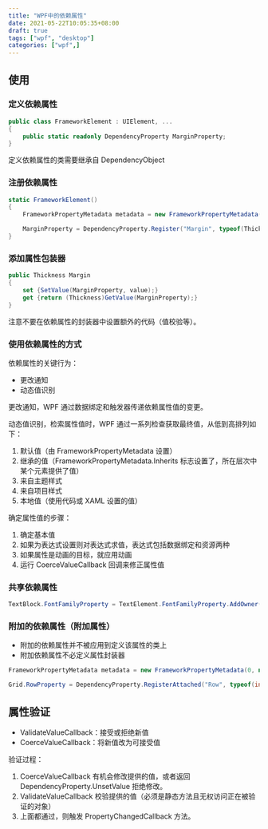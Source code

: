 ```yaml
---
title: "WPF中的依赖属性"
date: 2021-05-22T10:05:35+08:00
draft: true
tags: ["wpf", "desktop"]
categories: ["wpf",]
---
```


## 使用

### 定义依赖属性

```c#
public class FrameworkElement : UIElement, ...
{
    public static readonly DependencyProperty MarginProperty;
}
```

定义依赖属性的类需要继承自 DependencyObject

### 注册依赖属性

```c#
static FrameworkElement()
{
    FrameworkPropertyMetadata metadata = new FrameworkPropertyMetadata(new Thickness(), FrameworkPropertyMetadataOptions.AffectsMeasure);

    MarginProperty = DependencyProperty.Register("Margin", typeof(Thickness), typeof(FrameworkElement), metadata, new ValidateValueCallback(FrameworkElement.IsMarginValid));
}
```

### 添加属性包装器

```c#
public Thickness Margin
{
    set {SetValue(MarginProperty, value);}
    get {return (Thickness)GetValue(MarginProperty);}
}
```

注意不要在依赖属性的封装器中设置额外的代码（值校验等）。

### 使用依赖属性的方式

依赖属性的关键行为：
* 更改通知
* 动态值识别

更改通知，WPF 通过数据绑定和触发器传递依赖属性值的变更。

动态值识别，检索属性值时，WPF 通过一系列检查获取最终值，从低到高排列如下：

1. 默认值（由 FrameworkPropertyMetadata 设置）
2. 继承的值（FrameworkPropertyMetadata.Inherits 标志设置了，所在层次中某个元素提供了值）
3. 来自主题样式
4. 来自项目样式
5. 本地值（使用代码或 XAML 设置的值）

确定属性值的步骤：

1. 确定基本值
2. 如果为表达式设置则对表达式求值，表达式包括数据绑定和资源两种
3. 如果属性是动画的目标，就应用动画
4. 运行 CoerceValueCallback 回调来修正属性值

### 共享依赖属性

```c#
TextBlock.FontFamilyProperty = TextElement.FontFamilyProperty.AddOwner(TextBlock);
```

### 附加的依赖属性（附加属性）

* 附加的依赖属性并不被应用到定义该属性的类上
* 附加依赖属性不必定义属性封装器

```c#
FrameworkPropertyMetadata metadata = new FrameworkPropertyMetadata(0, new PropertyChangedCallback(Grid.OnCellAttachedPropertyChanged));

Grid.RowProperty = DependencyProperty.RegisterAttached("Row", typeof(int), typeof(Grid), metadata, new ValidateValueCallback(Grid.IsIntValueNotNegative));
```

## 属性验证

* ValidateValueCallback：接受或拒绝新值
* CoerceValueCallback：将新值改为可接受值

验证过程：
1. CoerceValueCallback 有机会修改提供的值，或者返回  DependencyProperty.UnsetValue 拒绝修改。
2. ValidateValueCallback 校验提供的值（必须是静态方法且无权访问正在被验证的对象）
3. 上面都通过，则触发  PropertyChangedCallback 方法。

